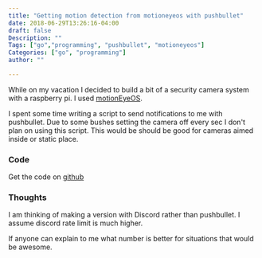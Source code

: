 ```yaml
---
title: "Getting motion detection from motioneyeos with pushbullet"
date: 2018-06-29T13:26:16-04:00
draft: false
Description: ""
Tags: ["go","programming", "pushbullet", "motioneyeos"]
Categories: ["go", "programming"]
author: ""

---
```


While on my vacation I decided to build a bit of a security camera system with a raspberry pi.  I used [motionEyeOS](https://github.com/ccrisan/motioneyeos/wiki).

I spent some time writing a script to send notifications to me with pushbullet.  Due to some bushes setting the camera off every sec I don't plan on using this script.  This would be should be good for cameras aimed inside or static place.

### Code
Get the code on [github](https://github.com/TDogVoid/pushcam)

### Thoughts
I am thinking of making a version with Discord rather than pushbullet.  I assume discord rate limit is much higher.

If anyone can explain to me what number is better for situations that would be awesome.